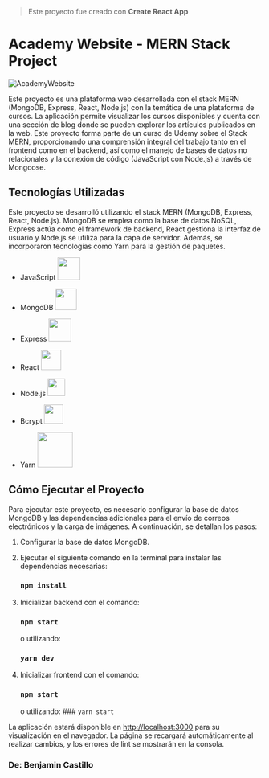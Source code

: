 > Este proyecto fue creado con **Create React App**

# Academy Website - MERN Stack Project

![AcademyWebsite](https://drive.google.com/uc?export=view&id=14LxViV1Udm5XSBehnOe5W4Dkjf2Krrsh)

Este proyecto es una plataforma web desarrollada con el stack MERN (MongoDB, Express, React, Node.js) con la temática de una plataforma de cursos. La aplicación permite visualizar los cursos disponibles y cuenta con una sección de blog donde se pueden explorar los artículos publicados en la web. Este proyecto forma parte de un curso de Udemy sobre el Stack MERN, proporcionando una comprensión integral del trabajo tanto en el frontend como en el backend, así como el manejo de bases de datos no relacionales y la conexión de código (JavaScript con Node.js) a través de Mongoose.

## Tecnologías Utilizadas

Este proyecto se desarrolló utilizando el stack MERN (MongoDB, Express, React, Node.js). MongoDB se emplea como la base de datos NoSQL, Express actúa como el framework de backend, React gestiona la interfaz de usuario y Node.js se utiliza para la capa de servidor. Además, se incorporaron tecnologías como Yarn para la gestión de paquetes.

- JavaScript <img src="https://img.icons8.com/color/48/000000/javascript--v1.png" width="45px">

- MongoDB <img src="https://img.icons8.com/color/48/000000/mongodb.png" width="43px">

- Express <img src="https://adware-technologies.s3.amazonaws.com/uploads/technology/thumbnail/20/express-js.png" width="45px">

- React <img src="https://img.icons8.com/office/48/000000/react.png" width="40px">

- Node.js <img src="https://cdn-icons-png.flaticon.com/512/5968/5968322.png" width="35px">

- Bcrypt <img src="https://repository-images.githubusercontent.com/90088701/679a8000-614f-11e9-99a0-ef2c02a64695" width="38px">

- Yarn <img src="https://seeklogo.com/images/Y/yarn-logo-6BA9130991-seeklogo.com.png" width="70px">

## Cómo Ejecutar el Proyecto

Para ejecutar este proyecto, es necesario configurar la base de datos MongoDB y las dependencias adicionales para el envío de correos electrónicos y la carga de imágenes. A continuación, se detallan los pasos:

1. Configurar la base de datos MongoDB.

2. Ejecutar el siguiente comando en la terminal para instalar las dependencias necesarias:

   ### `npm install`

3. Inicializar backend con el comando:

   ### `npm start`

   o utilizando:

   ### `yarn dev `

4. Inicializar frontend con el comando:
   ### `npm start`
   o utilizando: ### `yarn start `
   <br>

La aplicación estará disponible en [http://localhost:3000](http://localhost:3000) para su visualización en el navegador. La página se recargará automáticamente al realizar cambios, y los errores de lint se mostrarán en la consola.

### De: Benjamin Castillo

<br>
